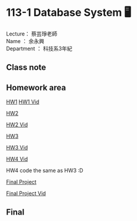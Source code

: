 # 113-1 Database System :desktop_computer:

Lecture： 蔡芸琤老師  
Name ： 余永興  
Department ： 科技系3年紀

## Class note
## Homework area
[HW1](https://github.com/ArielJunus/Database/tree/main/myprojectdb)
[HW1 Vid](https://youtu.be/eW8hcdbOzrw)

[HW2](https://github.com/ArielJunus/Database/tree/main/myprojectdb) 

[HW2 Vid](https://youtu.be/qWEGLuaXde8)

[HW3](https://github.com/ArielJunus/Database/tree/main/myprojectdb) 

[HW3 Vid](https://youtu.be/s701m5mxgY4)

[HW4 Vid](https://youtu.be/ANK7JwaDcpc)

HW4 code the same as HW3 :D

[Final Project](https://github.com/ArielJunus/Database/tree/main/database_finalpro)

[Final Project Vid](https://youtu.be/DnNI2DO44EI)

## Final
